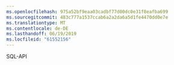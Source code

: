 ```yaml
---
ms.openlocfilehash: 975a52bf9eaa03cadbf77d00dc0e31f8eafba699
ms.sourcegitcommit: 483c777a1537ccab6a2a2da6a5d1fe4470dd0e7e
ms.translationtype: MT
ms.contentlocale: de-DE
ms.lasthandoff: 06/19/2019
ms.locfileid: "61552156"
---
```

SQL-API
